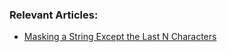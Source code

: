 
### Relevant Articles:
- [Masking a String Except the Last N Characters](https://www.baeldung.com/java-mask-string-except-last-characters)
